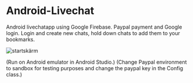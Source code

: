 # Android-Livechat

Android livechatapp using Google Firebase. Paypal payment and Google login. Login and create new chats, hold down chats to add them to your bookmarks.



![startskärm](https://user-images.githubusercontent.com/47029275/61078443-e9cdd400-a420-11e9-8d44-ae6a0f6c515d.png)

(Run on Android emulator in Android Studio.)
(Change Paypal environment to sandbox for testing purposes and change the paypal key in the Config class.)

